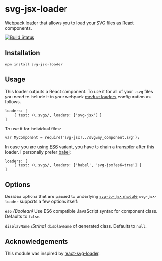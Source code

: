 # svg-jsx-loader

[Webpack](http://webpack.github.io/) loader that allows you to load your SVG files as [React](http://facebook.github.io/react/) components.

[![Build Status](https://travis-ci.org/janjakubnanista/svg-jsx-loader.svg?branch=master)](https://travis-ci.org/janjakubnanista/svg-jsx-loader)

## Installation

    npm install svg-jsx-loader

## Usage

This loader outputs a React component. To use it for all of your `.svg` files you need to include it in your webpack [module.loaders](http://webpack.github.io/docs/configuration.html#module-loaders) configuration as follows.

	loaders: [
    	{ test: /\.svg$/, loaders: ['svg-jsx'] }
    ]

To use it for individual files:

	var MyComponent = require('svg-jsx!../svg/my_component.svg');

In case you are using [ES6](#es6) variant, you have to chain a transpiler after this loader. I personally prefer [babel](https://babeljs.io/):

    loaders: [
    	{ test: /\.svg$/, loaders: ['babel', 'svg-jsx?es6=true'] }
    ]

## Options

Besides options that are passed to underlying [`svg-to-jsx` module](https://github.com/janjakubnanista/svg-to-jsx) `svg-jsx-loader` supports a few options itself:

<a name="es6"></a> `es6` *{Boolean}* Use ES6 compatible JavaScript syntax for component class. Defaults to `false`.

`displayName` *{String}* `displayName` of generated class. Defaults to `null`.

## Acknowledgements

This module was inspired by [react-svg-loader](https://github.com/boopathi/react-svg-loader).
